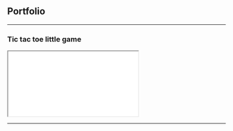 ## Portfolio

---

### Tic tac toe little game

<iframe src="/games/build/web/index.html"></iframe>

---
